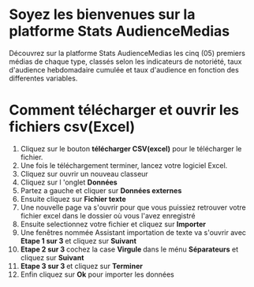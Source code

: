 # Soyez les bienvenues sur la platforme Stats AudienceMedias
<p> Découvrez sur la platforme Stats AudienceMedias les cinq (05) premiers
 médias de chaque type, classés selon les indicateurs de notoriété,
 taux d'audience hebdomadaire cumulée et taux d'audience en fonction
 des differentes variables. </p>

# Comment télécharger et ouvrir les fichiers csv(Excel)  
<ol>
<li>Cliquez sur le bouton <b>télécharger CSV(excel)</b> pour le télécharger le fichier.</li>
<li>Une fois le téléchargement terminer, lancez votre logiciel Excel.</li>
<li>Cliquez sur ouvrir un nouveau classeur</li>
<li>Cliquez sur l 'onglet <b>Données </b></li>
<li>Partez a gauche et cliquer sur <b>Données externes</b></li>
<li>Ensuite cliquez sur <b>Fichier texte </b></li>
<li> Une nouvelle page va s'ouvrir pour que vous puissiez retrouver votre fichier excel dans le dossier où vous l'avez enregistré </li>
<li>Ensuite selectionnez votre fichier et cliquez sur <b>Importer</b></li>
<li>Une fenêtres nommée </b>Assistant importation de texte va s'ouvrir avec <b>Etape 1 sur 3 </b>et cliquez sur <b>Suivant</b></li>
<li><b>Etape 2 sur 3 </b> cochez la case <b>Virgule </b> dans le ménu <b>Séparateurs</b> et cliquez sur <b>Suivant</b> </li>
<li><b>Etape 3 sur 3 </b>et cliquez sur <b>Terminer</b></li>
<li> Enfin cliquez sur <b>Ok</b> pour importer les données</li>
</ol>
